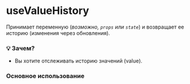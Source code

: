 # useValueHistory

Принимает переменную (_возможно, `props` или `state`_) и возвращает ее историю (изменения через обновления).

### 💡 Зачем?

- Вы хотите отслеживать историю значений (value).


### Основное использование

